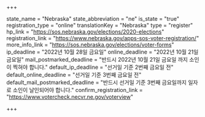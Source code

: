 +++

state_name = "Nebraska"
state_abbreviation = "ne"
is_state = "true"
registration_type = "online"
translationKey = "Nebraska"
type = "register"
hp_link = "https://sos.nebraska.gov/elections/2020-elections"
registration_link = "https://www.nebraska.gov/apps-sos-voter-registration/"
more_info_link = "https://sos.nebraska.gov/elections/voter-forms"
ip_deadline = "2022년 10월 28일 금요일"
online_deadline = "2022년 10월 21일 금요일"
mail_postmarked_deadline = "반드시 2022년 10월 21일 금요일 까지 소인이 찍혀야 합니다."
default_ip_deadline = "선거일 기준 2번째 금요일 전"
default_online_deadline = "선거일 기준 3번째 금요일 전"
default_mail_postmarked_deadline = "반드시 선거일 기준 3번째 금요일까지 일자로 소인이 날인되어야 합니다."
confirm_registration_link = "https://www.votercheck.necvr.ne.gov/voterview"

+++